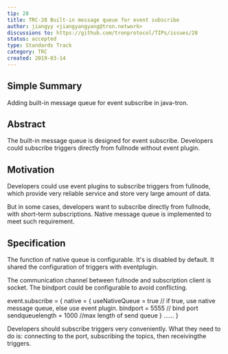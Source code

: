 ```yaml
---  
tip: 28
title: TRC-28 Built-in message queue for event subscribe
author: jiangyy <jiangyangyang@tron.network> 
discussions to: https://github.com/tronprotocol/TIPs/issues/28
status: accepted
type: Standards Track
category: TRC
created: 2019-03-14
---  
```


## Simple Summary
Adding built-in message queue for event subscribe in java-tron. 

## Abstract
The built-in message queue is designed for event subscribe. Developers could subscribe triggers directly from fullnode without event plugin.

## Motivation
Developers could use event plugins to subscribe triggers from fullnode, which provide very reliable service and store very large amount of data. 

But in some cases, developers want to subscribe directly from fullnode, with short-term subscriptions. Native message queue is implemented to meet such requirement.

## Specification
The function of native queue is configurable. It's is disabled by default. It shared the configuration of triggers with eventplugin.

The communication channel between fullnode and subscription client is socket. The bindport could be configurable to avoid conflicting.

event.subscribe = {
native = {
useNativeQueue = true // if true, use native message queue, else use event plugin.
bindport = 5555 // bind port
sendqueuelength = 1000 //max length of send queue
}
......
}

Developers should subscribe triggers very conveniently. What they need to do is: connecting to the port, subscribing the topics, then receivingthe triggers.
